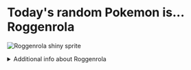 # Today's random Pokemon is... Roggenrola

![Roggenrola shiny sprite](https://raw.githubusercontent.com/PokeAPI/sprites/master/sprites/pokemon/shiny/524.png)

<details>
<summary>Additional info about Roggenrola</summary>

| srpite type | image |
|------|------|
| back_default | ![Roggenrola back_default sprite](https://raw.githubusercontent.com/PokeAPI/sprites/master/sprites/pokemon/back/524.png) |
| back_shiny | ![Roggenrola back_shiny sprite](https://raw.githubusercontent.com/PokeAPI/sprites/master/sprites/pokemon/back/shiny/524.png) |
| front_default | ![Roggenrola front_default sprite](https://raw.githubusercontent.com/PokeAPI/sprites/master/sprites/pokemon/524.png) | </details>